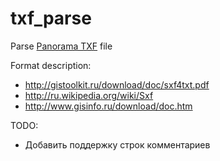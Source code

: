 txf_parse
=========

Parse [Panorama TXF](http://ru.wikipedia.org/wiki/Sxf) file

Format description:
  * http://gistoolkit.ru/download/doc/sxf4txt.pdf
  * http://ru.wikipedia.org/wiki/Sxf
  * http://www.gisinfo.ru/download/doc.htm

TODO:
  * Добавить поддержку строк комментариев
